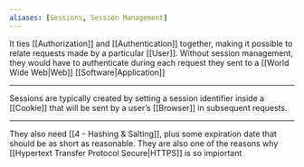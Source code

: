 ```yaml
---
aliases: [Sessions, Session Management]
---
```


It ties [[Authorization]] and [[Authentication]] together, making it possible to relate requests made by a particular [[User]]. Without session management, they would have to authenticate during each request they sent to a [[World Wide Web|Web]] [[Software|Application]]

---

Sessions are typically created by setting a session identifier inside a [[Cookie]] that will be sent by a user’s [[Browser]] in subsequent requests.

---

They also need [[4 - Hashing & Salting]], plus some expiration date that should be as short as reasonable. They are also one of the reasons why [[Hypertext Transfer Protocol Secure|HTTPS]] is so impiortant
